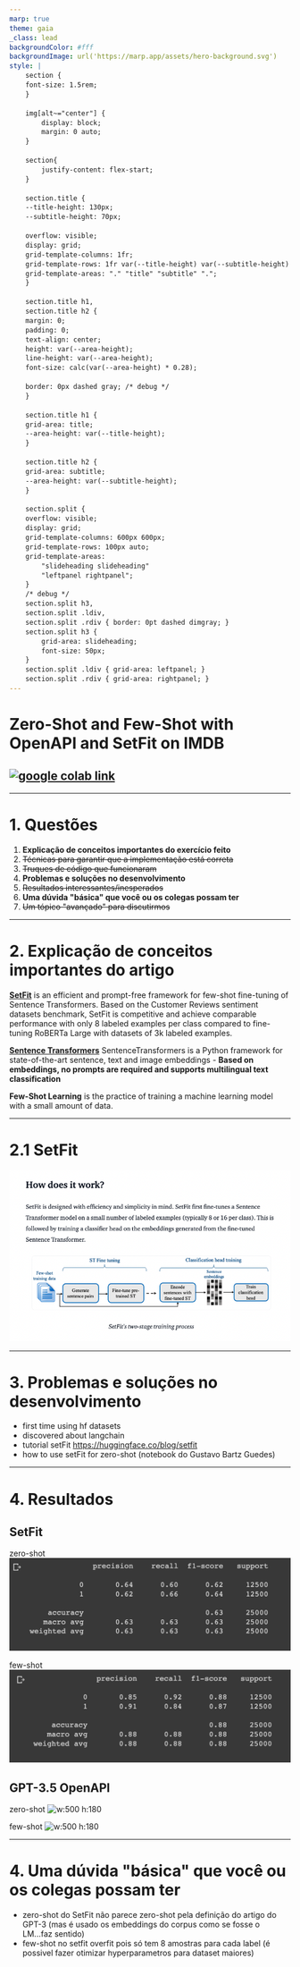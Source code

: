 ```yaml
---
marp: true
theme: gaia
_class: lead
backgroundColor: #fff
backgroundImage: url('https://marp.app/assets/hero-background.svg')
style: |
    section {
    font-size: 1.5rem;
    }

    img[alt~="center"] {
        display: block;
        margin: 0 auto;
    }

    section{
        justify-content: flex-start;
    }

    section.title {
    --title-height: 130px;
    --subtitle-height: 70px;

    overflow: visible;
    display: grid;
    grid-template-columns: 1fr;
    grid-template-rows: 1fr var(--title-height) var(--subtitle-height) 1fr;
    grid-template-areas: "." "title" "subtitle" ".";
    }

    section.title h1,
    section.title h2 {
    margin: 0;
    padding: 0;
    text-align: center;
    height: var(--area-height);
    line-height: var(--area-height);
    font-size: calc(var(--area-height) * 0.28);

    border: 0px dashed gray; /* debug */
    }

    section.title h1 {
    grid-area: title;
    --area-height: var(--title-height);
    }

    section.title h2 {
    grid-area: subtitle;
    --area-height: var(--subtitle-height);
    }

    section.split {
    overflow: visible;
    display: grid;
    grid-template-columns: 600px 600px;
    grid-template-rows: 100px auto;
    grid-template-areas: 
        "slideheading slideheading"
        "leftpanel rightpanel";
    }
    /* debug */
    section.split h3, 
    section.split .ldiv, 
    section.split .rdiv { border: 0pt dashed dimgray; }
    section.split h3 {
        grid-area: slideheading;
        font-size: 50px;
    }
    section.split .ldiv { grid-area: leftpanel; }
    section.split .rdiv { grid-area: rightpanel; }
---
```


<!-- _class: title -->

# Zero-Shot and Few-Shot with OpenAPI and SetFit on IMDB
## [![google colab link](https://colab.research.google.com/assets/colab-badge.svg)](https://colab.research.google.com/github/tcvieira/IA368-DD-012023/blob/main/assingments/03/notebook.ipynb)

---
<!-- paginate: true -->

# 1. Questões

1. **Explicação de conceitos importantes do exercício feito**
2. ~~Técnicas para garantir que a implementação está correta~~
3. ~~Truques de código que funcionaram~~
4. **Problemas e soluções no desenvolvimento**
5. ~~Resultados interessantes/inesperados~~
6. **Uma dúvida "básica" que você ou os colegas possam ter**
7. ~~Um tópico "avançado" para discutirmos~~

---

# 2. Explicação de conceitos importantes do artigo

[**SetFit**](https://github.com/huggingface/setfit) is an efficient and prompt-free framework for few-shot fine-tuning of Sentence Transformers. Based on the Customer Reviews sentiment datasets benchmark, SetFit is competitive and achieve comparable performance with only 8 labeled examples per class compared to fine-tuning RoBERTa Large with datasets of 3k labeled examples.

[**Sentence Transformers**](https://sbert.net/) SentenceTransformers is a Python framework for state-of-the-art sentence, text and image embeddings - **Based on embeddings, no prompts are required and supports multilingual text classification**

**Few-Shot Learning** is the practice of training a machine learning model with a small amount of data.

---

# 2.1 SetFit

![center](setfit.png)

---

# 3. Problemas e soluções no desenvolvimento

- first time using hf datasets
- discovered about langchain
- tutorial setFit https://huggingface.co/blog/setfit
- how to use setFit for zero-shot (notebook do Gustavo Bartz Guedes)

---
# 4. Resultados
<!-- _class: split -->
<div class=ldiv>

## SetFit
zero-shot
![w:500 h:180](setfit-zero-shot.png)

few-shot
![w:500 h:180](setfit-few-shot.png)

</div>
<div class=rdiv>

## GPT-3.5 OpenAPI

zero-shot
![w:500 h:180]()

few-shot
![w:500 h:180]()

</div>

---

# 4. Uma dúvida "básica" que você ou os colegas possam ter

- zero-shot do SetFit não parece zero-shot pela definição do artigo do GPT-3 (mas é usado os embeddings do corpus como se fosse o LM...faz sentido)
- few-shot no setfit overfit pois só tem 8 amostras para cada label (é possivel fazer otimizar hyperparametros para dataset maiores)
